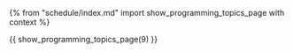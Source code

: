 {% from "schedule/index.md" import show_programming_topics_page with context %}

{{ show_programming_topics_page(9) }}
